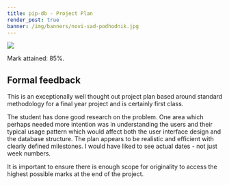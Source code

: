```yaml
---
title: pip-db - Project Plan
render_post: true
banner: /img/banners/novi-sad-podhodnik.jpg
---
```


<div class="paper">
  <a href="{{ '/u/aston/pip-db/plan.pdf' | relative_url }}"
     title="Click to read full paper" target="_blank">
    <img src="{{ '/u/aston/pip-db/plan.png' | relative_url }}"/>
  </a>
  <p class="description">
    Mark attained: 85%.
  </p>
</div>

## Formal feedback

This is an exceptionally well thought out project plan based around
standard methodology for a final year project and is certainly first
class.

The student has done good research on the problem. One area which
perhaps needed more intention was in understanding the users and their
typical usage pattern which would affect both the user interface
design and the database structure. The plan appears to be realistic
and efficient with clearly defined milestones. I would have liked to
see actual dates - not just week numbers.

It is important to ensure there is enough scope for originality to
access the highest possible marks at the end of the project.
